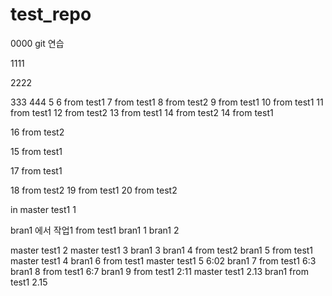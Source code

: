 # test_repo
0000
git 연습

1111

2222

333
444
5
6 from test1
7 from test1
8 from test2
9 from test1
10 from test1
11 from test1
12 from test2
13 from test1
14 from test2
14 from test1

16 from test2

15 from test1

17 from test1

18 from test2
19 from test1
20 from test2

in master test1 1

bran1 에서 작업1 from test1
bran1 1
bran1 2

master test1 2
master test1 3
bran1 3
bran1 4 from test2
bran1 5 from test1
master test1 4
bran1 6 from test1
master test1 5 6:02
bran1 7 from test1 6:3
bran1 8 from test1 6:7
bran1 9 from test1 2:11
master test1 2.13
bran1 from test1 2.15
